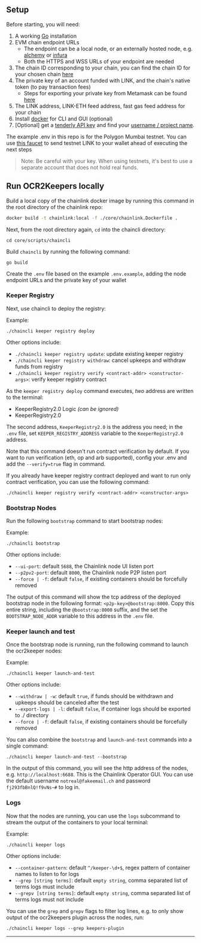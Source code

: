 ## Setup

Before starting, you will need:
1. A working [Go](https://go.dev/doc/install) installation
2. EVM chain endpoint URLs
   - The endpoint can be a local node, or an externally hosted node, e.g. [alchemy](alchemy.com) or [infura](infura.io)
   - Both the HTTPS and WSS URLs of your endpoint are needed
3. The chain ID corresponding to your chain, you can find the chain ID for your chosen chain [here](https://chainlist.org/)
4. The private key of an account funded with LINK, and the chain's native token (to pay transaction fees)
   - Steps for exporting your private key from Metamask can be found [here](https://metamask.zendesk.com/hc/en-us/articles/360015289632-How-to-Export-an-Account-Private-Key)
5. The LINK address, LINK-ETH feed address, fast gas feed address for your chain
6. Install [docker](https://docs.docker.com/get-docker/) for CLI and GUI (optional)
7. \[Optional\] get a [tenderly API key](https://docs.tenderly.co/other/platform-access/how-to-generate-api-access-tokens) and find your [username / project name](https://docs.tenderly.co/other/platform-access/how-to-find-the-project-slug-username-and-organization-name).

The example .env in this repo is for the Polygon Mumbai testnet. You can use [this faucet](https://faucets.chain.link/mumbai) to send testnet LINK
to your wallet ahead of executing the next steps

>Note: Be careful with your key. When using testnets, it's best to use a separate account that does not hold real funds.

## Run OCR2Keepers locally

Build a local copy of the chainlink docker image by running this command in the root directory of the chainlink repo:

```bash
docker build -t chainlink:local -f ./core/chainlink.Dockerfile .
```

Next, from the root directory again, `cd` into the chaincli directory:

```shell
cd core/scripts/chaincli
```

Build `chaincli` by running the following command:

```shell
go build
```

Create the `.env` file based on the example `.env.example`, adding the node endpoint URLs and the private key of your wallet

### Keeper Registry
Next, use chaincli to deploy the registry:

Example:
```shell
./chaincli keeper registry deploy
```

Other options include:
- `./chaincli keeper registry update`: update existing keeper registry
- `./chaincli keeper registry withdraw`: cancel upkeeps and withdraw funds from registry
- `./chaincli keeper registry verify <contract-addr> <constructor-args>`: verify keeper registry contract

As the `keeper registry deploy` command executes, _two_ address are written to the terminal:

- KeeperRegistry2.0 Logic _(can be ignored)_
- KeeperRegistry2.0

The second address, `KeeperRegistry2.0` is the address you need; in the `.env` file, set `KEEPER_REGISTRY_ADDRESS` variable to the `KeeperRegistry2.0` address.

Note that this command doesn't run contract verification by default. If you want to run verification (eth, op and arb supported), config your .env and add the `--verify=true` flag in command.

If you already have keeper registry contract deployed and want to run only contract verification, you can use the following command:

```shell
./chaincli keeper registry verify <contract-addr> <constructor-args>
```

### Bootstrap Nodes
Run the following `bootstrap` command to start bootstrap nodes:

Example:
```shell
./chaincli bootstrap
```

Other options include:
- `--ui-port`: default `5688`, the Chainlink node UI listen port
- `--p2pv2-port`: default `8000`, the Chainlink node P2P listen port
- `--force | -f`: default `false`, if existing containers should be forcefully removed

The output of this command will show the tcp address of the deployed bootstrap node in the following format: `<p2p-key>@bootstrap:8000`.
Copy this entire string, including the `@bootstrap:8000` suffix, and the set the `BOOTSTRAP_NODE_ADDR` variable to this address in the `.env` file.

### Keeper launch and test
Once the bootstrap node is running, run the following command to launch the ocr2keeper nodes:

Example:
```shell
./chaincli keeper launch-and-test
```

Other options include:
- `--withdraw | -w`: default `true`, if funds should be withdrawn and upkeeps should be canceled after the test
- `--export-logs | -l`: default `false`, if container logs should be exported to ./ directory
- `--force | -f`: default `false`, if existing containers should be forcefully removed

You can also combine the `bootstrap` and `launch-and-test` commands into a single command:

```shell
./chaincli keeper launch-and-test --bootstrap
```
In the output of this command, you will see the http address of the nodes, e.g. `http://localhost:6688`. This is the Chainlink Operator GUI. You can use the default username `notreal@fakeemail.ch` and password `fj293fbBnlQ!f9vNs~#` to log in.

### Logs
Now that the nodes are running, you can use the `logs` subcommand to stream the output of the containers to your local terminal:

Example:
```shell
./chaincli keeper logs
```

Other options include:
- `--container-pattern`: default `^/keeper-\d+$`, regex pattern of container names to listen to for logs
- `--grep [string terms]`: default `empty string`, comma separated list of terms logs must include
- `--grepv [string terms]`: default `empty string`, comma separated list of terms logs must not include


You can use the `grep` and `grepv` flags to filter log lines, e.g. to only show output of the ocr2keepers plugin across the nodes, run:

```shell
./chaincli keeper logs --grep keepers-plugin
```

---